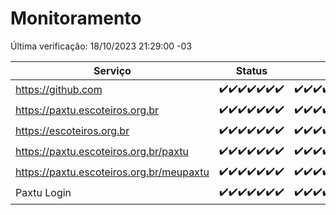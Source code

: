 # Monitoramento

Última verificação: 18/10/2023 21:29:00 -03

|Serviço|Status|Últimas 24h|
|---|---|---|
|https://github.com|<span title="2023-10-11: OK=24">✔️</span><span title="2023-10-12: OK=24">✔️</span><span title="2023-10-13: OK=24">✔️</span><span title="2023-10-14: OK=24">✔️</span><span title="2023-10-15: OK=24">✔️</span><span title="2023-10-16: OK=24">✔️</span><span title="2023-10-17: OK=24">✔️</span>|<span title="17/10/2023 21:29:00 -03 : 200">✔️</span><span title="17/10/2023 22:41:00 -03 : 200">✔️</span><span title="17/10/2023 23:15:00 -03 : 200">✔️</span><span title="18/10/2023 00:06:00 -03 : 200">✔️</span><span title="18/10/2023 01:07:00 -03 : 200">✔️</span><span title="18/10/2023 02:05:00 -03 : 200">✔️</span><span title="18/10/2023 03:08:00 -03 : 200">✔️</span><span title="18/10/2023 04:04:00 -03 : 200">✔️</span><span title="18/10/2023 05:08:00 -03 : 200">✔️</span><span title="18/10/2023 06:06:00 -03 : 200">✔️</span><span title="18/10/2023 07:06:00 -03 : 200">✔️</span><span title="18/10/2023 08:03:00 -03 : 200">✔️</span><span title="18/10/2023 09:11:00 -03 : 200">✔️</span><span title="18/10/2023 10:09:00 -03 : 200">✔️</span><span title="18/10/2023 11:05:00 -03 : 200">✔️</span><span title="18/10/2023 12:06:00 -03 : 200">✔️</span><span title="18/10/2023 13:07:00 -03 : 200">✔️</span><span title="18/10/2023 14:04:00 -03 : 200">✔️</span><span title="18/10/2023 15:08:00 -03 : 200">✔️</span><span title="18/10/2023 16:03:00 -03 : 200">✔️</span><span title="18/10/2023 17:06:00 -03 : 200">✔️</span><span title="18/10/2023 18:04:00 -03 : 200">✔️</span><span title="18/10/2023 19:04:00 -03 : 200">✔️</span><span title="18/10/2023 20:05:00 -03 : 200">✔️</span><span title="18/10/2023 21:28:00 -03 : 200">✔️</span>|
|https://paxtu.escoteiros.org.br|<span title="2023-10-11: OK=24">✔️</span><span title="2023-10-12: OK=24">✔️</span><span title="2023-10-13: OK=24">✔️</span><span title="2023-10-14: OK=24">✔️</span><span title="2023-10-15: OK=24">✔️</span><span title="2023-10-16: OK=24">✔️</span><span title="2023-10-17: OK=24">✔️</span>|<span title="17/10/2023 21:29:00 -03 : 200">✔️</span><span title="17/10/2023 22:41:00 -03 : 200">✔️</span><span title="17/10/2023 23:15:00 -03 : 200">✔️</span><span title="18/10/2023 00:06:00 -03 : 200">✔️</span><span title="18/10/2023 01:07:00 -03 : 200">✔️</span><span title="18/10/2023 02:05:00 -03 : 200">✔️</span><span title="18/10/2023 03:08:00 -03 : 200">✔️</span><span title="18/10/2023 04:04:00 -03 : 200">✔️</span><span title="18/10/2023 05:08:00 -03 : 200">✔️</span><span title="18/10/2023 06:06:00 -03 : 200">✔️</span><span title="18/10/2023 07:06:00 -03 : 200">✔️</span><span title="18/10/2023 08:03:00 -03 : 200">✔️</span><span title="18/10/2023 09:11:00 -03 : 200">✔️</span><span title="18/10/2023 10:09:00 -03 : 200">✔️</span><span title="18/10/2023 11:05:00 -03 : 200">✔️</span><span title="18/10/2023 12:06:00 -03 : 200">✔️</span><span title="18/10/2023 13:07:00 -03 : 200">✔️</span><span title="18/10/2023 14:04:00 -03 : 200">✔️</span><span title="18/10/2023 15:08:00 -03 : 200">✔️</span><span title="18/10/2023 16:03:00 -03 : 200">✔️</span><span title="18/10/2023 17:06:00 -03 : 200">✔️</span><span title="18/10/2023 18:04:00 -03 : 200">✔️</span><span title="18/10/2023 19:04:00 -03 : 200">✔️</span><span title="18/10/2023 20:05:00 -03 : 200">✔️</span><span title="18/10/2023 21:28:00 -03 : 200">✔️</span>|
|https://escoteiros.org.br|<span title="2023-10-11: OK=24">✔️</span><span title="2023-10-12: OK=24">✔️</span><span title="2023-10-13: OK=24">✔️</span><span title="2023-10-14: OK=24">✔️</span><span title="2023-10-15: OK=24">✔️</span><span title="2023-10-16: OK=24">✔️</span><span title="2023-10-17: OK=24">✔️</span>|<span title="17/10/2023 21:29:00 -03 : 200">✔️</span><span title="17/10/2023 22:41:00 -03 : 200">✔️</span><span title="17/10/2023 23:15:00 -03 : 200">✔️</span><span title="18/10/2023 00:06:00 -03 : 200">✔️</span><span title="18/10/2023 01:07:00 -03 : 200">✔️</span><span title="18/10/2023 02:05:00 -03 : 200">✔️</span><span title="18/10/2023 03:08:00 -03 : 200">✔️</span><span title="18/10/2023 04:04:00 -03 : 200">✔️</span><span title="18/10/2023 05:08:00 -03 : 200">✔️</span><span title="18/10/2023 06:06:00 -03 : 200">✔️</span><span title="18/10/2023 07:06:00 -03 : 200">✔️</span><span title="18/10/2023 08:03:00 -03 : 200">✔️</span><span title="18/10/2023 09:11:00 -03 : 200">✔️</span><span title="18/10/2023 10:09:00 -03 : 200">✔️</span><span title="18/10/2023 11:05:00 -03 : 200">✔️</span><span title="18/10/2023 12:06:00 -03 : 200">✔️</span><span title="18/10/2023 13:07:00 -03 : 200">✔️</span><span title="18/10/2023 14:04:00 -03 : 200">✔️</span><span title="18/10/2023 15:08:00 -03 : 200">✔️</span><span title="18/10/2023 16:03:00 -03 : 200">✔️</span><span title="18/10/2023 17:06:00 -03 : 200">✔️</span><span title="18/10/2023 18:04:00 -03 : 200">✔️</span><span title="18/10/2023 19:04:00 -03 : 200">✔️</span><span title="18/10/2023 20:05:00 -03 : 200">✔️</span><span title="18/10/2023 21:28:00 -03 : 200">✔️</span>|
|https://paxtu.escoteiros.org.br/paxtu|<span title="2023-10-11: OK=24">✔️</span><span title="2023-10-12: OK=24">✔️</span><span title="2023-10-13: OK=24">✔️</span><span title="2023-10-14: OK=24">✔️</span><span title="2023-10-15: OK=24">✔️</span><span title="2023-10-16: OK=24">✔️</span><span title="2023-10-17: OK=24">✔️</span>|<span title="17/10/2023 21:29:00 -03 : 200">✔️</span><span title="17/10/2023 22:41:00 -03 : 200">✔️</span><span title="17/10/2023 23:15:00 -03 : 200">✔️</span><span title="18/10/2023 00:06:00 -03 : 200">✔️</span><span title="18/10/2023 01:07:00 -03 : 200">✔️</span><span title="18/10/2023 02:05:00 -03 : 200">✔️</span><span title="18/10/2023 03:08:00 -03 : 200">✔️</span><span title="18/10/2023 04:04:00 -03 : 200">✔️</span><span title="18/10/2023 05:08:00 -03 : 200">✔️</span><span title="18/10/2023 06:06:00 -03 : 200">✔️</span><span title="18/10/2023 07:06:00 -03 : 200">✔️</span><span title="18/10/2023 08:03:00 -03 : 200">✔️</span><span title="18/10/2023 09:11:00 -03 : 200">✔️</span><span title="18/10/2023 10:09:00 -03 : 200">✔️</span><span title="18/10/2023 11:05:00 -03 : 200">✔️</span><span title="18/10/2023 12:06:00 -03 : 200">✔️</span><span title="18/10/2023 13:07:00 -03 : 200">✔️</span><span title="18/10/2023 14:04:00 -03 : 200">✔️</span><span title="18/10/2023 15:08:00 -03 : 200">✔️</span><span title="18/10/2023 16:03:00 -03 : 200">✔️</span><span title="18/10/2023 17:06:00 -03 : 200">✔️</span><span title="18/10/2023 18:04:00 -03 : 200">✔️</span><span title="18/10/2023 19:04:00 -03 : 200">✔️</span><span title="18/10/2023 20:05:00 -03 : 200">✔️</span><span title="18/10/2023 21:28:00 -03 : 200">✔️</span>|
|https://paxtu.escoteiros.org.br/meupaxtu|<span title="2023-10-11: OK=24">✔️</span><span title="2023-10-12: OK=24">✔️</span><span title="2023-10-13: OK=24">✔️</span><span title="2023-10-14: OK=24">✔️</span><span title="2023-10-15: OK=24">✔️</span><span title="2023-10-16: OK=24">✔️</span><span title="2023-10-17: OK=24">✔️</span>|<span title="17/10/2023 21:29:00 -03 : 200">✔️</span><span title="17/10/2023 22:41:00 -03 : 200">✔️</span><span title="17/10/2023 23:15:00 -03 : 200">✔️</span><span title="18/10/2023 00:06:00 -03 : 200">✔️</span><span title="18/10/2023 01:07:00 -03 : 200">✔️</span><span title="18/10/2023 02:05:00 -03 : 200">✔️</span><span title="18/10/2023 03:08:00 -03 : 200">✔️</span><span title="18/10/2023 04:04:00 -03 : 200">✔️</span><span title="18/10/2023 05:08:00 -03 : 200">✔️</span><span title="18/10/2023 06:06:00 -03 : 200">✔️</span><span title="18/10/2023 07:06:00 -03 : 200">✔️</span><span title="18/10/2023 08:03:00 -03 : 200">✔️</span><span title="18/10/2023 09:11:00 -03 : 200">✔️</span><span title="18/10/2023 10:09:00 -03 : 200">✔️</span><span title="18/10/2023 11:05:00 -03 : 200">✔️</span><span title="18/10/2023 12:06:00 -03 : 200">✔️</span><span title="18/10/2023 13:07:00 -03 : 200">✔️</span><span title="18/10/2023 14:04:00 -03 : 200">✔️</span><span title="18/10/2023 15:08:00 -03 : 200">✔️</span><span title="18/10/2023 16:03:00 -03 : 200">✔️</span><span title="18/10/2023 17:06:00 -03 : 200">✔️</span><span title="18/10/2023 18:04:00 -03 : 200">✔️</span><span title="18/10/2023 19:04:00 -03 : 200">✔️</span><span title="18/10/2023 20:05:00 -03 : 200">✔️</span><span title="18/10/2023 21:28:00 -03 : 200">✔️</span>|
|Paxtu Login|<span title="2023-10-11: OK=24">✔️</span><span title="2023-10-12: OK=24">✔️</span><span title="2023-10-13: OK=24">✔️</span><span title="2023-10-14: OK=24">✔️</span><span title="2023-10-15: OK=24">✔️</span><span title="2023-10-16: OK=24">✔️</span><span title="2023-10-17: OK=24">✔️</span>|<span title="17/10/2023 21:29:00 -03 : 200">✔️</span><span title="17/10/2023 22:41:00 -03 : 200">✔️</span><span title="17/10/2023 23:15:00 -03 : 200">✔️</span><span title="18/10/2023 00:06:00 -03 : 200">✔️</span><span title="18/10/2023 01:07:00 -03 : 200">✔️</span><span title="18/10/2023 02:05:00 -03 : 200">✔️</span><span title="18/10/2023 03:08:00 -03 : 200">✔️</span><span title="18/10/2023 04:05:00 -03 : 200">✔️</span><span title="18/10/2023 05:08:00 -03 : 200">✔️</span><span title="18/10/2023 06:06:00 -03 : 200">✔️</span><span title="18/10/2023 07:06:00 -03 : 200">✔️</span><span title="18/10/2023 08:03:00 -03 : 200">✔️</span><span title="18/10/2023 09:11:00 -03 : 200">✔️</span><span title="18/10/2023 10:09:00 -03 : 200">✔️</span><span title="18/10/2023 11:05:00 -03 : 200">✔️</span><span title="18/10/2023 12:06:00 -03 : 200">✔️</span><span title="18/10/2023 13:07:00 -03 : 200">✔️</span><span title="18/10/2023 14:04:00 -03 : 200">✔️</span><span title="18/10/2023 15:08:00 -03 : 200">✔️</span><span title="18/10/2023 16:03:00 -03 : 200">✔️</span><span title="18/10/2023 17:06:00 -03 : 200">✔️</span><span title="18/10/2023 18:04:00 -03 : 200">✔️</span><span title="18/10/2023 19:04:00 -03 : 200">✔️</span><span title="18/10/2023 20:05:00 -03 : 200">✔️</span><span title="18/10/2023 21:29:00 -03 : 200">✔️</span>|
